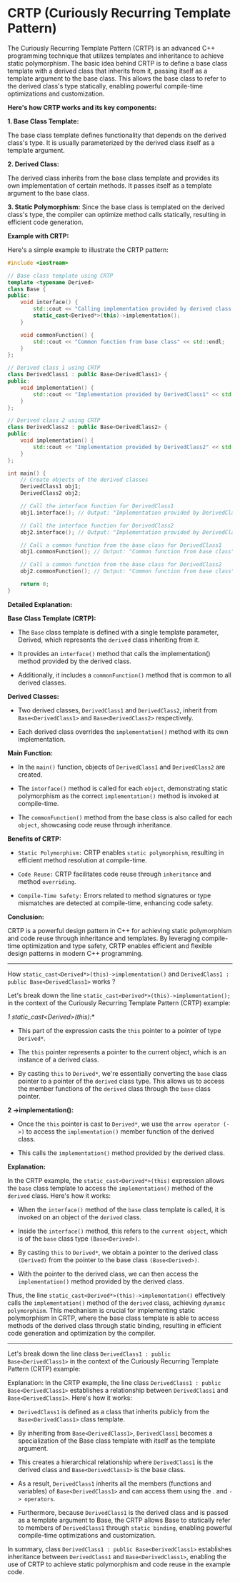 # CRTP (Curiously Recurring Template Pattern)

The Curiously Recurring Template Pattern (CRTP) is an advanced C++ programming technique that utilizes templates and inheritance to achieve static polymorphism. The basic idea behind CRTP is to define a base class template with a derived class that inherits from it, passing itself as a template argument to the base class. This allows the base class to refer to the derived class's type statically, enabling powerful compile-time optimizations and customization.

**Here's how CRTP works and its key components:**

**1. Base Class Template:**

The base class template defines functionality that depends on the derived class's type. It is usually parameterized by the derived class itself as a template argument.

**2. Derived Class:**

The derived class inherits from the base class template and provides its own implementation of certain methods. It passes itself as a template argument to the base class.

**3. Static Polymorphism:**
Since the base class is templated on the derived class's type, the compiler can optimize method calls statically, resulting in efficient code generation.

**Example with CRTP:**

Here's a simple example to illustrate the CRTP pattern:

```cpp
#include <iostream>

// Base class template using CRTP
template <typename Derived>
class Base {
public:
    void interface() {
        std::cout << "Calling implementation provided by derived class:" << std::endl;
        static_cast<Derived*>(this)->implementation();
    }

    void commonFunction() {
        std::cout << "Common function from base class" << std::endl;
    }
};

// Derived class 1 using CRTP
class DerivedClass1 : public Base<DerivedClass1> {
public:
    void implementation() {
        std::cout << "Implementation provided by DerivedClass1" << std::endl;
    }
};

// Derived class 2 using CRTP
class DerivedClass2 : public Base<DerivedClass2> {
public:
    void implementation() {
        std::cout << "Implementation provided by DerivedClass2" << std::endl;
    }
};

int main() {
    // Create objects of the derived classes
    DerivedClass1 obj1;
    DerivedClass2 obj2;

    // Call the interface function for DerivedClass1
    obj1.interface(); // Output: "Implementation provided by DerivedClass1"

    // Call the interface function for DerivedClass2
    obj2.interface(); // Output: "Implementation provided by DerivedClass2"

    // Call a common function from the base class for DerivedClass1
    obj1.commonFunction(); // Output: "Common function from base class"

    // Call a common function from the base class for DerivedClass2
    obj2.commonFunction(); // Output: "Common function from base class"

    return 0;
}
```

**Detailed Explanation:**

**Base Class Template (CRTP):**

- The `Base` class template is defined with a single template parameter, Derived, which represents the `derived` class inheriting from it.

- It provides an `interface()` method that calls the implementation() method provided by the derived class.

- Additionally, it includes a `commonFunction()` method that is common to all derived classes.
  
**Derived Classes:**

- Two derived classes, `DerivedClass1` and `DerivedClass2`, inherit from `Base<DerivedClass1>` and `Base<DerivedClass2>` respectively.

- Each derived class overrides the `implementation()` method with its own implementation.
  
**Main Function:**

- In the `main()` function, objects of `DerivedClass1` and `DerivedClass2` are created.

- The `interface()` method is called for each `object`, demonstrating static polymorphism as the correct `implementation()` method is invoked at compile-time.

- The `commonFunction()` method from the base class is also called for each `object`, showcasing code reuse through inheritance.
  
**Benefits of CRTP:**

- `Static Polymorphism:` CRTP enables `static polymorphism`, resulting in efficient method resolution at compile-time.

- `Code Reuse:` CRTP facilitates code reuse through `inheritance` and method `overriding`.

- `Compile-Time Safety:` Errors related to method signatures or type mismatches are detected at compile-time, enhancing code safety.
  
**Conclusion:**

CRTP is a powerful design pattern in C++ for achieving static polymorphism and code reuse through inheritance and templates. By leveraging compile-time optimization and type safety, CRTP enables efficient and flexible design patterns in modern C++ programming.

---------------------------------------------------------------------------------------------------------

How `static_cast<Derived*>(this)->implementation()` and `DerivedClass1 : public Base<DerivedClass1>` works ?


 Let's break down the line `static_cast<Derived*>(this)->implementation();` in the context of the Curiously Recurring Template Pattern (CRTP) example:


**1 static_cast<Derived*>(this):**

- This part of the expression casts the `this` pointer to a pointer of type `Derived*`.

- The `this` pointer represents a pointer to the current object, which is an instance of a derived class.

- By casting `this` to `Derived*`, we're essentially converting the `base` class pointer to a pointer of the `derived` class type. This allows us to access the member functions of the `derived` class through the `base` class pointer.

**2  ->implementation():**

- Once the `this` pointer is cast to `Derived*`, we use the `arrow operator (->)` to access the `implementation()` member function of the derived class.

- This calls the `implementation()` method provided by the derived class.

**Explanation:**

In the CRTP example, the `static_cast<Derived*>(this)` expression allows the `base` class template to access the `implementation()` method of the `derived` class. Here's how it works:

- When the `interface()` method of the `base` class template is called, it is invoked on an object of the `derived` class.

- Inside the `interface()` method, this refers to the `current object`, which is of the `base` class type `(Base<Derived>)`.

- By casting `this` to `Derived*`, we obtain a pointer to the derived class `(Derived)` from the pointer to the base class `(Base<Derived>)`.

- With the pointer to the derived class, we can then access the `implementation()` method provided by the derived class.
  
Thus, the line `static_cast<Derived*>(this)->implementation()` effectively calls the `implementation()` method of the `derived` class, achieving `dynamic polymorphism`.
This mechanism is crucial for implementing static polymorphism in CRTP, where the base class template is able to access methods of the derived class through static binding, resulting in efficient code generation and optimization by the compiler.

---------------------------------------------------------------------------------

Let's break down the line class `DerivedClass1 : public Base<DerivedClass1>` in the context of the Curiously Recurring Template Pattern (CRTP) example:

Explanation:
In the CRTP example, the line class `DerivedClass1 : public Base<DerivedClass1>` establishes a relationship between `DerivedClass1` and `Base<DerivedClass1>`. Here's how it works:

- `DerivedClass1` is defined as a class that inherits publicly from the `Base<DerivedClass1>` class template.

- By inheriting from `Base<DerivedClass1>`, `DerivedClass1` becomes a specialization of the Base class template with itself as the template argument.

- This creates a hierarchical relationship where `DerivedClass1` is the derived class and `Base<DerivedClass1>` is the base class.

- As a result, `DerivedClass1` inherits all the members (functions and variables) of `Base<DerivedClass1>` and can access them using the . and `-> operators`.

- Furthermore, because `DerivedClass1` is the derived class and is passed as a template argument to Base, the CRTP allows Base to statically refer to members of `DerivedClass1` through `static binding`, enabling powerful compile-time optimizations and customization.

In summary, class `DerivedClass1 : public Base<DerivedClass1>` establishes inheritance between `DerivedClass1` and `Base<DerivedClass1>`, enabling the use of CRTP to achieve static polymorphism and code reuse in the example code.

